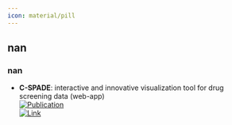 ```yaml
---
icon: material/pill
---
```



## **nan**
### **nan**
- **C-SPADE**: interactive and innovative visualization tool for drug screening data (web-app)  
	[![Publication](https://img.shields.io/badge/Publication-Citations:17-blue?style=for-the-badge&logo=bookstack)](https://doi.org/10.1093/nar/gkx384)  
	[![Link](https://img.shields.io/badge/Link-offline-red?style=for-the-badge&logo=xamarin&logoColor=red)](https://cspade.fimm.fi/help)  
